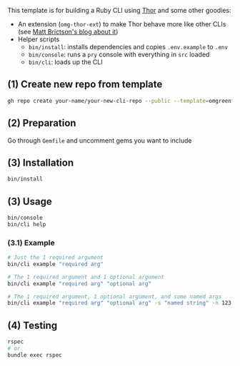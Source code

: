 This template is for building a Ruby CLI using [Thor](https://github.com/rails/thor) and some other goodies:

- An extension (`omg-thor-ext`) to make Thor behave more like other CLIs (see [Matt Brictson's blog about it](https://mattbrictson.com/blog/fixing-thor-cli-behavior))
- Helper scripts
  - `bin/install`: installs dependencies and copies `.env.example` to `.env`
  - `bin/console`: runs a `pry` console with everything in `src` loaded
  - `bin/cli`: loads up the CLI

## (1) Create new repo from template

```sh
gh repo create your-name/your-new-cli-repo --public --template=omgreenfield/ruby-cli-template
```

## (2) Preparation

Go through `Gemfile` and uncomment gems you want to include

## (3) Installation

```sh
bin/install
```

## (3) Usage

```sh
bin/console
bin/cli help
```

### (3.1) Example

```sh
# Just the 1 required argument
bin/cli example "required arg"

# The 1 required argument and 1 optional argument
bin/cli example "required arg" "optional arg"

# The 1 required argument, 1 optional argument, and some named args
bin/cli example "required arg" "optional arg" -s "named string" -n 123 -b
```

## (4) Testing

```sh
rspec
# or
bundle exec rspec
```



